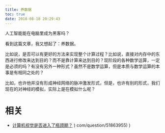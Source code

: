 ```yaml
---
title: 养数据
toc: true
date: 2018-08-18 20:29:43
---
```



人工智能能在电脑里成为黑客吗？


看到这篇文章，我又想起了：养数据。

比如说，是否可以有更好的方法来实现整个计算过程？比如说，直接对内存中的东西进行修改来达到目的？而不是靠计算来达到目的？现阶段的各种数学运算，一定是必须的吗？有没有另外一种形式？虽然不是数学运算，但是本质与数学运算的本事是有相同之处的？

比如，也许他并没有形成神经网络的脉冲激发形式，但是，也许有别的形式，我们现在的对神经的模拟，实际上是在模拟什么呢？



# 相关

- [计算机视觉是否进入了瓶颈期？](https://www.zhihu.com/question/51863955)
)
com/question/51863955)
)
